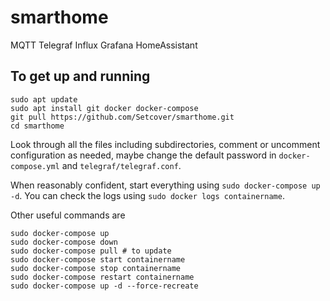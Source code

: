# smarthome
MQTT Telegraf Influx Grafana HomeAssistant

## To get up and running
```
sudo apt update
sudo apt install git docker docker-compose
git pull https://github.com/Setcover/smarthome.git
cd smarthome
```
Look through all the files including subdirectories, comment or uncomment configuration as needed, maybe change the default password in `docker-compose.yml` and `telegraf/telegraf.conf`.

When reasonably confident, start everything using `sudo docker-compose up -d`. You can check the logs using `sudo docker logs containername`.

Other useful commands are
```
sudo docker-compose up
sudo docker-compose down
sudo docker-compose pull # to update
sudo docker-compose start containername
sudo docker-compose stop containername
sudo docker-compose restart containername
sudo docker-compose up -d --force-recreate
```
